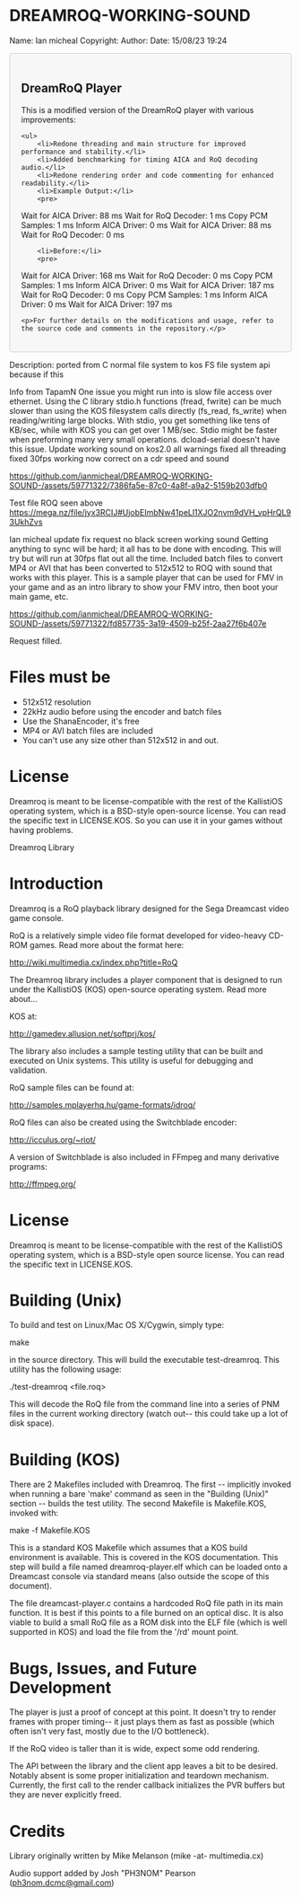 

DREAMROQ-WORKING-SOUND
===============================
Name: Ian micheal
Copyright: 
Author: 
Date: 15/08/23 19:24
<div style="background-color:#f7f7f7; padding:20px; border-radius:5px; border:1px solid #ccc;">
    <h2>DreamRoQ Player</h2>
    <p>This is a modified version of the DreamRoQ player with various improvements:</p>
    
    <ul>
        <li>Redone threading and main structure for improved performance and stability.</li>
        <li>Added benchmarking for timing AICA and RoQ decoding audio.</li>
        <li>Redone rendering order and code commenting for enhanced readability.</li>
        <li>Example Output:</li>
        <pre>
Wait for AICA Driver: 88 ms
Wait for RoQ Decoder: 1 ms
Copy PCM Samples: 1 ms
Inform AICA Driver: 0 ms
Wait for AICA Driver: 88 ms
Wait for RoQ Decoder: 0 ms
        </pre>
        
        <li>Before:</li>
        <pre>
Wait for AICA Driver: 168 ms
Wait for RoQ Decoder: 0 ms
Copy PCM Samples: 1 ms
Inform AICA Driver: 0 ms
Wait for AICA Driver: 187 ms
Wait for RoQ Decoder: 0 ms
Copy PCM Samples: 1 ms
Inform AICA Driver: 0 ms
Wait for AICA Driver: 197 ms
        </pre>
    </ul>
    
    <p>For further details on the modifications and usage, refer to the source code and comments in the repository.</p>
</div>


Description: ported from C normal file system to kos FS file system api because if this
	
Info from TapamN One issue you might run into is slow file access over ethernet.
Using the C library stdio.h functions (fread, fwrite) can be much slower than using the KOS filesystem calls directly (fs_read, fs_write) when reading/writing large blocks.
With stdio, you get something like tens of KB/sec, while with KOS you can get over 1 MB/sec. Stdio might be faster when preforming many very small operations. 
dcload-serial doesn't have this issue.
Update working sound on kos2.0
all warnings fixed all threading fixed
30fps
working now correct on a cdr speed and sound 

https://github.com/ianmicheal/DREAMROQ-WORKING-SOUND-/assets/59771322/7386fa5e-87c0-4a8f-a9a2-5159b203dfb0


Test file ROQ seen above  https://mega.nz/file/jyx3RCIJ#UjobEImbNw41peLl1XJO2nvm9dVH_vpHrQL93UkhZvs

Ian micheal update fix request no black screen working sound
Getting anything to sync will be hard; it all has to be done with encoding. This will try but will run at 30fps flat out all the time.
Included batch files to convert MP4 or AVI that has been converted to 512x512 to ROQ with sound that works with this player. This is a sample player that can be used for FMV in your game and as an intro library to show your FMV intro, then boot your main game, etc.

https://github.com/ianmicheal/DREAMROQ-WORKING-SOUND-/assets/59771322/fd857735-3a19-4509-b25f-2aa27f6b407e



Request filled.

Files must be
=====================
- 512x512 resolution
- 22kHz audio before using the encoder and batch files
- Use the ShanaEncoder, it's free
- MP4 or AVI batch files are included
- You can't use any size other than 512x512 in and out.

License
=======
Dreamroq is meant to be license-compatible with the rest of the KallistiOS operating system, which is a BSD-style open-source license. You can read the specific text in LICENSE.KOS. So you can use it in your games without having problems.

Dreamroq Library

Introduction
============
Dreamroq is a RoQ playback library designed for the Sega Dreamcast video game console.

RoQ is a relatively simple video file format developed for video-heavy CD-ROM games. Read more about the format here:

http://wiki.multimedia.cx/index.php?title=RoQ

The Dreamroq library includes a player component that is designed to run under the KallistiOS (KOS) open-source operating system. Read more about...

KOS at:

http://gamedev.allusion.net/softprj/kos/

The library also includes a sample testing utility that can be built
and executed on Unix systems. This utility is useful for debugging and
validation.

RoQ sample files can be found at:

http://samples.mplayerhq.hu/game-formats/idroq/

RoQ files can also be created using the Switchblade encoder:

http://icculus.org/~riot/

A version of Switchblade is also included in FFmpeg and many derivative
programs:

http://ffmpeg.org/


License
=======
Dreamroq is meant to be license-compatible with the rest of the KallistiOS
operating system, which is a BSD-style open source license. You can read
the specific text in LICENSE.KOS.


Building (Unix)
===============
To build and test on Linux/Mac OS X/Cygwin, simply type:

  make

in the source directory. This will build the executable test-dreamroq. This
utility has the following usage:

  ./test-dreamroq <file.roq>

This will decode the RoQ file from the command line into a series of PNM
files in the current working directory (watch out-- this could take up a
lot of disk space).


Building (KOS)
==============
There are 2 Makefiles included with Dreamroq. The first -- implicitly
invoked when running a bare 'make' command as seen in the "Building (Unix)"
section -- builds the test utility. The second Makefile is Makefile.KOS,
invoked with:

  make -f Makefile.KOS

This is a standard KOS Makefile which assumes that a KOS build environment
is available. This is covered in the KOS documentation. This step will
build a file named dreamroq-player.elf which can be loaded onto a Dreamcast
console via standard means (also outside the scope of this document).

The file dreamcast-player.c contains a hardcoded RoQ file path in its
main function. It is best if this points to a file burned on an optical
disc. It is also viable to build a small RoQ file as a ROM disk into the
ELF file (which is well supported in KOS) and load the file from the '/rd'
mount point.


Bugs, Issues, and Future Development
====================================
The player is just a proof of concept at this point. It doesn't try to
render frames with proper timing-- it just plays them as fast as possible
(which often isn't very fast, mostly due to the I/O bottleneck).

If the RoQ video is taller than it is wide, expect some odd rendering.

The API between the library and the client app leaves a bit to be desired.
Notably absent is some proper initialization and teardown mechanism.
Currently, the first call to the render callback initializes the PVR buffers
but they are never explicitly freed.


Credits
======= 
Library originally written by Mike Melanson (mike -at- multimedia.cx)

Audio support added by Josh "PH3NOM" Pearson (ph3nom.dcmc@gmail.com)
